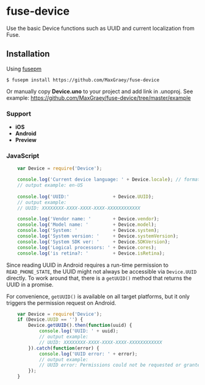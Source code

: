fuse-device
============

Use the basic Device functions such as UUID and current localization from Fuse.


## Installation

Using [fusepm](https://github.com/bolav/fusepm)

    $ fusepm install https://github.com/MaxGraey/fuse-device

Or manually copy **Device.uno** to your project and add link in .unoproj.
See example: https://github.com/MaxGraey/fuse-device/tree/master/example

### Support
- **iOS**
- **Android**
- **Preview**


### JavaScript

```js
    var Device = require('Device');

    console.log('Current device language: ' + Device.locale); // format in BCP-47 for all mobile platforms
    // output example: en-US
    
    console.log('UUID:'                + Device.UUID);
    // output example:
    // UUID: XXXXXXXX-XXXX-XXXX-XXXX-XXXXXXXXXXXX

    console.log('Vendor name: '        + Device.vendor);
    console.log('Model name: '         + Device.model);
    console.log('System: '             + Device.system);
    console.log('System version: '     + Device.systemVersion);
    console.log('System SDK ver: '     + Device.SDKVersion);
    console.log('Logical processors: ' + Device.cores);
    console.log('is retina?: '         + Device.isRetina);
```

Since reading UUID in Android requires a run-time permission to `READ_PHONE_STATE`,
the UUID might not always be accessible via `Device.UUID` directly. To work around that,
there is a `getUUID()` method that returns the UUID in a promise.

For convenience, `getUUID()` is available on all target platforms, but it only triggers the permission request on Android.

```js
    var Device = require('Device');
    if (Device.UUID == '') {
        Device.getUUID().then(function(uuid) {
            console.log('UUID: ' + uuid);
            // output example:
            // UUID: XXXXXXXX-XXXX-XXXX-XXXX-XXXXXXXXXXXX
        }).catch(function(error) {
            console.log('UUID error: ' + error);
            // output example:
            // UUID error: Permissions could not be requested or granted.
        });
    }
```
